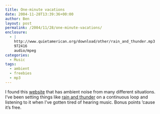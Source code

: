 ```yaml
---
title: One-minute vacations
date: 2004-11-28T13:39:36+00:00
author: Ben
layout: post
permalink: /2004/11/28/one-minute-vacations/
enclosure:
  - |
    http://www.quietamerican.org/download/other/rain_and_thunder.mp3
    972416
    audio/mpeg
categories:
  - Music
tags:
  - ambient
  - freebies
  - mp3
---
```

I found this [website](http://www.quietamerican.org/vacation.html) that has ambient noise from many different situations. I&#8217;ve been setting things like [rain and thunder](http://www.quietamerican.org/download/other/rain_and_thunder.mp3) on a continuous loop and listening to it when I&#8217;ve gotten tired of hearing music. Bonus points &#8217;cause it&#8217;s free.